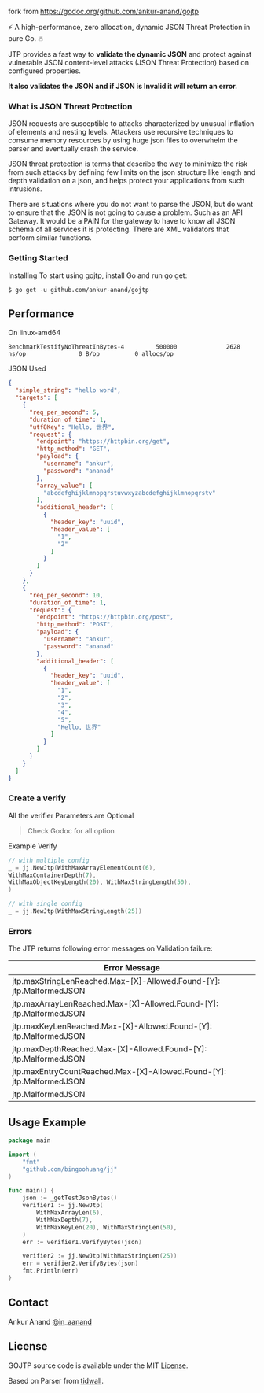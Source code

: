 fork from https://godoc.org/github.com/ankur-anand/gojtp

⚡️ A high-performance, zero allocation, dynamic JSON Threat Protection in pure Go. 🔥

JTP provides a fast way to **validate the dynamic JSON** and protect against vulnerable JSON content-level attacks (JSON
Threat Protection) based on configured properties.

**It also validates the JSON and if JSON is Invalid it will return an error.**

### What is JSON Threat Protection

JSON requests are susceptible to attacks characterized by unusual inflation of elements and nesting levels. Attackers
use recursive techniques to consume memory resources by using huge json files to overwhelm the parser and eventually
crash the service.

JSON threat protection is terms that describe the way to minimize the risk from such attacks by defining few limits on
the json structure like length and depth validation on a json, and helps protect your applications from such intrusions.

There are situations where you do not want to parse the JSON, but do want to ensure that the JSON is not going to cause
a problem. Such as an API Gateway. It would be a PAIN for the gateway to have to know all JSON schema of all services it
is protecting. There are XML validators that perform similar functions.

### Getting Started

Installing To start using gojtp, install Go and run go get:

`$ go get -u github.com/ankur-anand/gojtp`

## Performance

On linux-amd64

```
BenchmarkTestifyNoThreatInBytes-4         500000              2628 ns/op               0 B/op          0 allocs/op
```

JSON Used

```json
{
  "simple_string": "hello word",
  "targets": [
    {
      "req_per_second": 5,
      "duration_of_time": 1,
      "utf8Key": "Hello, 世界",
      "request": {
        "endpoint": "https://httpbin.org/get",
        "http_method": "GET",
        "payload": {
          "username": "ankur",
          "password": "ananad"
        },
        "array_value": [
          "abcdefghijklmnopqrstuvwxyzabcdefghijklmnopqrstv"
        ],
        "additional_header": [
          {
            "header_key": "uuid",
            "header_value": [
              "1",
              "2"
            ]
          }
        ]
      }
    },
    {
      "req_per_second": 10,
      "duration_of_time": 1,
      "request": {
        "endpoint": "https://httpbin.org/post",
        "http_method": "POST",
        "payload": {
          "username": "ankur",
          "password": "ananad"
        },
        "additional_header": [
          {
            "header_key": "uuid",
            "header_value": [
              "1",
              "2",
              "3",
              "4",
              "5",
              "Hello, 世界"
            ]
          }
        ]
      }
    }
  ]
}
```

### Create a verify

All the verifier Parameters are Optional

> Check Godoc for all option

Example Verify

```go
// with multiple config
_ = jj.NewJtp(WithMaxArrayElementCount(6),
WithMaxContainerDepth(7),
WithMaxObjectKeyLength(20), WithMaxStringLength(50),
)

// with single config
_ = jj.NewJtp(WithMaxStringLength(25))
```

### Errors

The JTP returns following error messages on Validation failure:

| Error Message                                             |
|---------------------------------------------------------------|
| jtp.maxStringLenReached.Max-[X]-Allowed.Found-[Y]: jtp.MalformedJSON   |
| jtp.maxArrayLenReached.Max-[X]-Allowed.Found-[Y]: jtp.MalformedJSON   |
| jtp.maxKeyLenReached.Max-[X]-Allowed.Found-[Y]: jtp.MalformedJSON |
| jtp.maxDepthReached.Max-[X]-Allowed.Found-[Y]: jtp.MalformedJSON   |
| jtp.maxEntryCountReached.Max-[X]-Allowed.Found-[Y]: jtp.MalformedJSON |
| jtp.MalformedJSON | 

## Usage Example

```go
package main

import (
	"fmt"
	"github.com/bingoohuang/jj"
)

func main() {
	json := _getTestJsonBytes()
	verifier1 := jj.NewJtp(
		WithMaxArrayLen(6),
		WithMaxDepth(7),
		WithMaxKeyLen(20), WithMaxStringLen(50),
	)
	err := verifier1.VerifyBytes(json)

	verifier2 := jj.NewJtp(WithMaxStringLen(25))
	err = verifier2.VerifyBytes(json)
	fmt.Println(err)
}
```

## Contact

Ankur Anand [@in_aanand](https://twitter.com/in_aanand)

## License

GOJTP source code is available under the MIT [License](/LICENSE).

Based on Parser from [tidwall](https://twitter.com/tidwall).